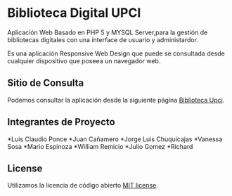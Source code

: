 # Biblioteca Digital UPCI

Aplicación Web Basado en PHP 5 y MYSQL Server,para  la gestión de bibliotecas digitales con una interface de usuario y administardor.

Es una aplicación Responsive Web Design que puede se consultada desde cualquier dispositivo que poseea un navegador web.


## Sitio de Consulta

Podemos consultar la aplicación desde la siguiente página  [Biblioteca Upci](http://biblioteca.upci.online/).

## Integrantes de Proyecto

*Luis Claudio Ponce
*Juan Cañamero
*Jorge Luis Chuquicajas
*Vanessa Sosa
*Mario Espinoza
*William Remicio
*Julio Gomez
*Richard




## License

Utilizamos la licencia de código abierto [MIT license](http://opensource.org/licenses/MIT).